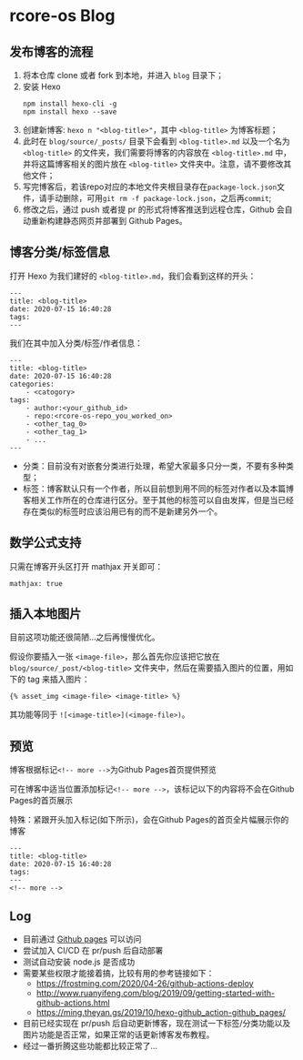 # rcore-os Blog
## 发布博客的流程
1. 将本仓库 clone 或者 fork 到本地，并进入 `blog` 目录下；
2. 安装 Hexo
    ```
    npm install hexo-cli -g 
    npm install hexo --save
    ```
3. 创建新博客: `hexo n "<blog-title>"`，其中 `<blog-title>` 为博客标题；
4. 此时在 `blog/source/_posts/` 目录下会看到 `<blog-title>.md` 以及一个名为 `<blog-title>` 的文件夹，我们需要将博客的内容放在 `<blog-title>.md` 中，并将这篇博客相关的图片放在 `<blog-title>` 文件夹中。注意，请不要修改其他文件；
5. 写完博客后，若该repo对应的本地文件夹根目录存在`package-lock.json`文件，请手动删除，可用`git rm -f package-lock.json`，之后再`commit`;
6. 修改之后，通过 push 或者提 pr 的形式将博客推送到远程仓库，Github 会自动重新构建静态网页并部署到 Github Pages。
## 博客分类/标签信息
打开 Hexo 为我们建好的 `<blog-title>.md`，我们会看到这样的开头：
```
---
title: <blog-title>
date: 2020-07-15 16:40:28
tags:
---
```
我们在其中加入分类/标签/作者信息：
```
---
title: <blog-title>
date: 2020-07-15 16:40:28
categories:
    - <catogory>
tags:
    - author:<your_github_id>
    - repo:<rcore-os-repo_you_worked_on>
    - <other_tag_0>
    - <other_tag_1>
    - ...
---
```

* 分类：目前没有对嵌套分类进行处理，希望大家最多只分一类，不要有多种类型；
* 标签：博客默认只有一个作者，所以目前想到用不同的标签对作者以及本篇博客相关工作所在的仓库进行区分。至于其他的标签可以自由发挥，但是当已经存在类似的标签时应该沿用已有的而不是新建另外一个。

## 数学公式支持

只需在博客开头区打开 mathjax 开关即可：

```
mathjax: true
```

## 插入本地图片

目前这项功能还很简陋...之后再慢慢优化。

假设你要插入一张 `<image-file>`，那么首先你应该把它放在 `blog/source/_post/<blog-title>` 文件夹中，然后在需要插入图片的位置，用如下的 tag 来插入图片：

```
{% asset_img <image-file> <image-title> %}
```

其功能等同于 `![<image-title>](<image-file>)`。

## 预览
博客根据标记`<!-- more -->`为Github Pages首页提供预览

可在博客中适当位置添加标记`<!-- more -->`，该标记以下的内容将不会在Github Pages的首页展示

特殊：紧跟开头加入标记(如下所示)，会在Github Pages的首页全片幅展示你的博客
```
---
title: <blog-title>
date: 2020-07-15 16:40:28
tags:
---
<!-- more -->
```

## Log
* 目前通过 [Github pages](https://rcore-os.github.io/blog/) 可以访问
* 尝试加入 CI/CD 在 pr/push 后自动部署
* 测试自动安装 node.js 是否成功
* 需要某些权限才能接着搞，比较有用的参考链接如下：
  * https://frostming.com/2020/04-26/github-actions-deploy
  * http://www.ruanyifeng.com/blog/2019/09/getting-started-with-github-actions.html
  * https://ming.theyan.gs/2019/10/hexo-github_action-github_pages/
* 目前已经实现在 pr/push 后自动更新博客，现在测试一下标签/分类功能以及图片功能是否正常，如果正常的话更新博客发布教程。
* 经过一番折腾这些功能都比较正常了...
